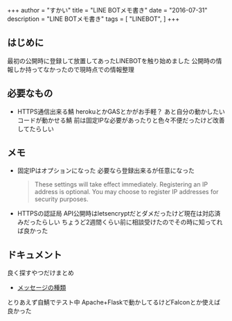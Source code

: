 +++
author = "すかい"
title = "LINE BOTメモ書き"
date = "2016-07-31"
description = "LINE BOTメモ書き"
tags = [
    "LINEBOT",
]
+++

## はじめに

最初の公開時に登録して放置してあったLINEBOTを触り始めました
公開時の情報しか持ってなかったので現時点での情報整理

## 必要なもの

- HTTPS通信出来る鯖
herokuとかGASとかがお手軽？
あと自分の動かしたいコードが動かせる鯖
前は固定IPな必要があったりと色々不便だったけど改善してたらしい

## メモ

- 固定IPはオプションになった
  必要なら登録出来るが任意になった
  > These settings will take effect immediately.
  > Registering an IP address is optional.
  > You may choose to register IP addresses for security purposes.

- HTTPSの認証局
API公開時はletsencryptだとダメだったけど現在は対応済みだったらしい
ちょうど2週間くらい前に相談受けたのでその時に知ってれば良かった

## ドキュメント

良く探すやつだけまとめ

- [メッセージの種類](https://developers.line.me/bot-api/api-reference#sending_message_text)

とりあえず自鯖でテスト中 Apache+Flaskで動かしてるけどFalconとか使えば良かった
